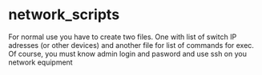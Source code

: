 # network_scripts
For normal use you have to create two files. 
One with list of switch IP adresses (or other devices) and another file for list of commands for exec.
Of course, you must know admin login and pasword and use ssh on you network equipment
